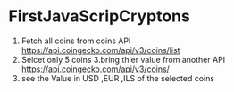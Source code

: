 # FirstJavaScripCryptons

1. Fetch all coins from coins API  https://api.coingecko.com/api/v3/coins/list
2. Selcet only 5 coins
3.bring thier value from another API https://api.coingecko.com/api/v3/coins/
4. see the Value in USD ,EUR ,ILS of the selected coins

